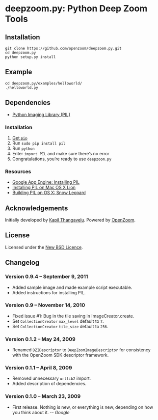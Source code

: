 # deepzoom.py: Python Deep Zoom Tools

## Installation

    git clone https://github.com/openzoom/deepzoom.py.git
    cd deepzoom.py
    python setup.py install
    
## Example

    cd deepzoom.py/examples/helloworld/
    ./helloworld.py

## Dependencies

- [Python Imaging Library (PIL)](http://www.pythonware.com/products/pil)

### Installation

  1. [Get `pip`](http://www.pip-installer.org/en/latest/installing.html)
  2. Run `sudo pip install pil`
  3. Run `python`
  4. Enter `import PIL` and make sure there’s no error
  5. Congratulations, you’re ready to use `deepzoom.py`
  
### Resources

  - [Google App Engine: Installing PIL](http://code.google.com/appengine/docs/python/images/installingPIL.html)
  - [Installing PIL on Mac OS X Lion](http://bencrowder.net/blog/2011/08/installing-pil-on-lion/)
  - [Building PIL on OS X: Snow Leopard](http://bradmontgomery.blogspot.com/2010/02/building-pil-on-os-x-snow-leopard.html)


## Acknowledgements
  
Initially developed by [Kapil Thangavelu](mailto:kapil.foss@gmail.com).
Powered by [OpenZoom](http://openzoom.org).

## License

Licensed under the [New BSD Licence](http://www.opensource.org/licenses/bsd-license.php).
  
## Changelog
  
### Version 0.9.4 – September 9, 2011
  
  - Added sample image and made example script executable.
  - Added instructions for installing PIL.
  
### Version 0.9 – November 14, 2010
  
  - Fixed issue #1: Bug in the tile saving in ImageCreator.create.
  - Set `CollectionCreator` `max_level` default to `7`.
  - Set `CollectionCreator` `tile_size` default to `256`.

### Version 0.1.2 – May 24, 2009

  - Renamed `DZIDescriptor` to `DeepZoomImageDescriptor` for
    consistency with the OpenZoom SDK descriptor framework.
  
###  Version 0.1.1 – April 8, 2009

  - Removed unnecessary `urllib2` import.
  - Added description of dependencies.
  
  
### Version 0.1.0 – March 23, 2009

  - First release. Nothing is new, or everything is new,
    depending on how you think about it. -- *Google*
